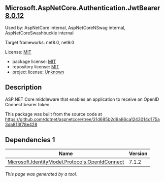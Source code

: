 ﻿Microsoft.AspNetCore.Authentication.JwtBearer [8.0.12](https://www.nuget.org/packages/Microsoft.AspNetCore.Authentication.JwtBearer/8.0.12)
--------------------

Used by: AspNetCore internal, AspNetCoreNSwag internal, AspNetCoreSwashbuckle internal

Target frameworks: net8.0, net9.0

License: [MIT](../../../../licenses/mit) 

- package license: [MIT](https://licenses.nuget.org/MIT) 
- repository license: [MIT](https://github.com/dotnet/aspnetcore) 
- project license: [Unknown](https://asp.net/) 

Description
-----------
ASP.NET Core middleware that enables an application to receive an OpenID Connect bearer token.

This package was built from the source code at https://github.com/dotnet/aspnetcore/tree/31d685b2d9a86ca1243014d175a3da813f78e428

Dependencies 1
-----------

|Name|Version|
|----------|:----|
|[Microsoft.IdentityModel.Protocols.OpenIdConnect](../../../../packages/nuget.org/microsoft.identitymodel.protocols.openidconnect/7.1.2)|7.1.2|

*This page was generated by a tool.*